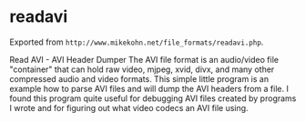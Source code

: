 # readavi
Exported from `http://www.mikekohn.net/file_formats/readavi.php`.

Read AVI - AVI Header Dumper  The AVI file format is an audio/video file "container" that can hold raw video, mjpeg, xvid, divx, and many other compressed audio and video formats. This simple little program is an example how to parse AVI files and will dump the AVI headers from a file. I found this program quite useful for debugging AVI files created by programs I wrote and for figuring out what video codecs an AVI file using.
